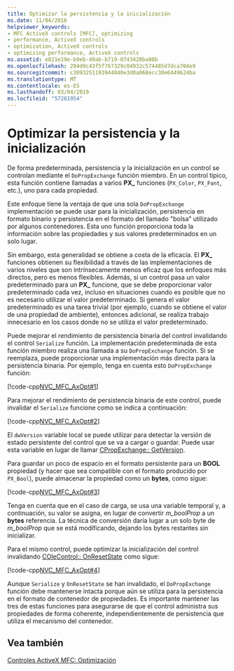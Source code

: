 ```yaml
---
title: Optimizar la persistencia y la inicialización
ms.date: 11/04/2016
helpviewer_keywords:
- MFC ActiveX controls [MFC], optimizing
- performance, ActiveX controls
- optimization, ActiveX controls
- optimizing performance, ActiveX controls
ms.assetid: e821e19e-b9eb-49ab-b719-0743420ba80b
ms.openlocfilehash: 294d9c43f5f767329c04932c574485d7dca704e9
ms.sourcegitcommit: c3093251193944840e3d0a068ecc30e6449624ba
ms.translationtype: MT
ms.contentlocale: es-ES
ms.lasthandoff: 03/04/2019
ms.locfileid: "57261954"
---
```

# <a name="optimizing-persistence-and-initialization"></a>Optimizar la persistencia y la inicialización

De forma predeterminada, persistencia y la inicialización en un control se controlan mediante el `DoPropExchange` función miembro. En un control típico, esta función contiene llamadas a varios **PX_** funciones (`PX_Color`, `PX_Font`, etc.), uno para cada propiedad.

Este enfoque tiene la ventaja de que una sola `DoPropExchange` implementación se puede usar para la inicialización, persistencia en formato binario y persistencia en el formato del llamado "bolsa" utilizado por algunos contenedores. Esta uno función proporciona toda la información sobre las propiedades y sus valores predeterminados en un solo lugar.

Sin embargo, esta generalidad se obtiene a costa de la eficacia. El **PX_** funciones obtienen su flexibilidad a través de las implementaciones de varios niveles que son intrínsecamente menos eficaz que los enfoques más directos, pero es menos flexibles. Además, si un control pasa un valor predeterminado para un **PX_** funcione, que se debe proporcionar valor predeterminado cada vez, incluso en situaciones cuando es posible que no es necesario utilizar el valor predeterminado. Si genera el valor predeterminado es una tarea trivial (por ejemplo, cuando se obtiene el valor de una propiedad de ambiente), entonces adicional, se realiza trabajo innecesario en los casos donde no se utiliza el valor predeterminado.

Puede mejorar el rendimiento de persistencia binaria del control invalidando el control `Serialize` función. La implementación predeterminada de esta función miembro realiza una llamada a su `DoPropExchange` función. Si se reemplaza, puede proporcionar una implementación más directa para la persistencia binaria. Por ejemplo, tenga en cuenta esto `DoPropExchange` función:

[!code-cpp[NVC_MFC_AxOpt#1](../mfc/codesnippet/cpp/optimizing-persistence-and-initialization_1.cpp)]

Para mejorar el rendimiento de persistencia binaria de este control, puede invalidar el `Serialize` funcione como se indica a continuación:

[!code-cpp[NVC_MFC_AxOpt#2](../mfc/codesnippet/cpp/optimizing-persistence-and-initialization_2.cpp)]

El `dwVersion` variable local se puede utilizar para detectar la versión de estado persistente del control que se va a cargar o guardar. Puede usar esta variable en lugar de llamar [CPropExchange:: GetVersion](../mfc/reference/cpropexchange-class.md#getversion).

Para guardar un poco de espacio en el formato persistente para un **BOOL** propiedad (y hacer que sea compatible con el formato producido por `PX_Bool`), puede almacenar la propiedad como un **bytes**, como sigue:

[!code-cpp[NVC_MFC_AxOpt#3](../mfc/codesnippet/cpp/optimizing-persistence-and-initialization_3.cpp)]

Tenga en cuenta que en el caso de carga, se usa una variable temporal y, a continuación, su valor se asigna, en lugar de convertir *m_boolProp* a un **bytes** referencia. La técnica de conversión daría lugar a un solo byte de *m_boolProp* que se está modificando, dejando los bytes restantes sin inicializar.

Para el mismo control, puede optimizar la inicialización del control invalidando [COleControl:: OnResetState](../mfc/reference/colecontrol-class.md#onresetstate) como sigue:

[!code-cpp[NVC_MFC_AxOpt#4](../mfc/codesnippet/cpp/optimizing-persistence-and-initialization_4.cpp)]

Aunque `Serialize` y `OnResetState` se han invalidado, el `DoPropExchange` función debe mantenerse intacta porque aún se utiliza para la persistencia en el formato de contenedor de propiedades. Es importante mantener las tres de estas funciones para asegurarse de que el control administra sus propiedades de forma coherente, independientemente de persistencia que utiliza el mecanismo del contenedor.

## <a name="see-also"></a>Vea también

[Controles ActiveX MFC: Optimización](../mfc/mfc-activex-controls-optimization.md)
